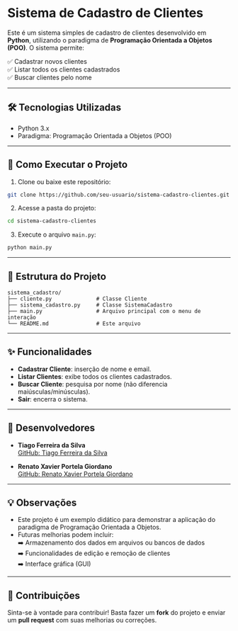 # Sistema de Cadastro de Clientes

Este é um sistema simples de cadastro de clientes desenvolvido em **Python**, utilizando o paradigma de **Programação Orientada a Objetos (POO)**. O sistema permite:

✅ Cadastrar novos clientes  
✅ Listar todos os clientes cadastrados  
✅ Buscar clientes pelo nome  

---

## 🛠️ Tecnologias Utilizadas

- Python 3.x
- Paradigma: Programação Orientada a Objetos (POO)

---

## 🚀 Como Executar o Projeto

1. Clone ou baixe este repositório:

```bash
git clone https://github.com/seu-usuario/sistema-cadastro-clientes.git
```

2. Acesse a pasta do projeto:

```bash
cd sistema-cadastro-clientes
```

3. Execute o arquivo `main.py`:

```bash
python main.py
```

---

## 📁 Estrutura do Projeto

```
sistema_cadastro/
├── cliente.py              # Classe Cliente
├── sistema_cadastro.py     # Classe SistemaCadastro
├── main.py                 # Arquivo principal com o menu de interação
└── README.md               # Este arquivo
```

---

## ✨ Funcionalidades

- **Cadastrar Cliente**: inserção de nome e email.
- **Listar Clientes**: exibe todos os clientes cadastrados.
- **Buscar Cliente**: pesquisa por nome (não diferencia maiúsculas/minúsculas).
- **Sair**: encerra o sistema.

---

## 👥 Desenvolvedores

- **Tiago Ferreira da Silva**  
  [GitHub: Tiago Ferreira da Silva](https://github.com/)

- **Renato Xavier Portela Giordano**  
  [GitHub: Renato Xavier Portela Giordano](https://github.com/)

---

## 💡 Observações

- Este projeto é um exemplo didático para demonstrar a aplicação do paradigma de Programação Orientada a Objetos.
- Futuras melhorias podem incluir:  
  ➡️ Armazenamento dos dados em arquivos ou bancos de dados  
  ➡️ Funcionalidades de edição e remoção de clientes  
  ➡️ Interface gráfica (GUI)

---

## 🤝 Contribuições

Sinta-se à vontade para contribuir! Basta fazer um **fork** do projeto e enviar um **pull request** com suas melhorias ou correções.